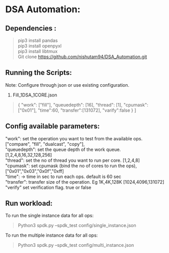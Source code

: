 # DSA Automation:

Dependencies :
--------------
 > pip3 install pandas <br>
 > pip3 install openpyxl <br>
 > pip3 install libtmux <br>
 > Git clone https://github.com/nishutam94/DSA_Automation.git <br>
  


Running the Scripts:
---------------------


Note:	Configure through json or use existing configuration.

1.	 Fill_1DSA_1CORE.json  

> {    "work": ["fill"],
	    "queuedepth": [16],
	    "thread": [1],
	    "cpumask":["0x01"],
	    "time":60,
	    "transfer":[131072],
	    "varify":false
	    }
>	]

Config available parameters:
----------------------------
"work": set the operation you want to test from the available ops.["compare", "fill", "dualcast", "copy"],<br>
"queuedepth": set the queue depth of the work queue. [1,2,4,8,16,32,128,256]<br>
"thread": set the no of thread you want to run per core. [1,2,4,8]<br>
"cpumask": set cpumask (bind the no of cores to run the ops), ["0x01","0x03","0x0f","0xff]    <br>
"time": -> time in sec to run each ops. default is 60 sec <br>
"transfer": transfer size of the operation. Eg 1K,4K,128K  [1024,4096,131072]<br>
"verify" set verification flag. true or false <br>

Run workload:
-------------
To run the single instance data for all ops: <br>
> Python3 spdk.py –spdk_test config/single_instance.json <br>

To run the multiple instance data for all ops: <br>
> Python3 spdk.py –spdk_test config/multi_instance.json 
